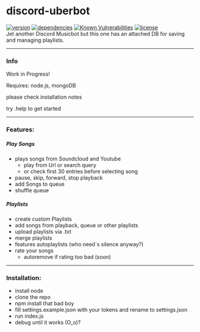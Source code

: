 # discord-uberbot
[![version](https://img.shields.io/github/package-json/v/Crow08/discord-uberbot.svg)](/package.json)
[![dependencies](https://david-dm.org/Crow08/discord-uberbot.svg)](/package.json)
[![Known Vulnerabilities](https://snyk.io/test/github/Crow08/discord-uberbot/badge.svg)](https://snyk.io/test/github/Crow08/discord-uberbot)
[![license](https://img.shields.io/github/license/Crow08/discord-uberbot.svg)](/LICENSE.md)  
Jet another Discord Musicbot but this one has an attached DB for saving and managing playlists.

---

### **Info** ###
Work in Progress!

Requires: node.js, mongoDB

please check installation notes

try .help to get started

---

### Features: ###

##### Play Songs #####
- plays songs from Soundcloud and Youtube
    - play from Url or search query
    - or check first 30 entries before selecting song
- pause, skip, forward, stop playback
- add Songs to queue
- shuffle queue

##### Playlists #####
- create custom Playlists
- add songs from playback, queue or other playlists
- upload playlists via .txt
- merge playlists
- features autoplaylists (who need´s silence anyway?)
- rate your songs
    - autoremove if rating too bad (soon)

---

### Installation: ###
- install node
- clone the repo
- npm install that bad boy
- fill settings.example.json with your tokens and rename to settings.json
- run index.js
- debug until it works (O_o)?
